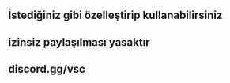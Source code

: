 ## İstediğiniz gibi özelleştirip kullanabilirsiniz
## izinsiz paylaşılması yasaktır 

## discord.gg/vsc